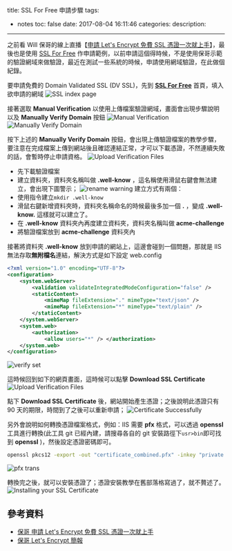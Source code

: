 title: SSL For Free 申請步驟
tags:
  - notes
toc: false
date: 2017-08-04 16:11:46
categories:
description:
---

之前看 Will 保哥的線上直播【[申請 Let's Encrypt 免費 SSL 憑證一次就上手][1]】，最後也是使用 [SSL For Free][2] 作申請範例，以前申請這個得時候，不是使用保哥示範的驗證網域來做驗證，最近在測試一些系統的時候，申請使用網域驗證，在此做個紀錄。<!-- more -->

要申請免費的 Domain Validated SSL (DV SSL)，先到 **[SSL For Free][2]** 首頁，填入欲申請的網域
![SSL index page](https://lh3.googleusercontent.com/QCJiQ1bS5TNI0egY6Ods9b_9VA-Otrb6-ArG1rbkDyfQjADRoQ5LS-WaHBFNKmWea459l4qfKfQg0LijHbzXedeTQNQZBqgaxfY5ImU9U7Ti2WjiGWXjOYV7SlfS297phSWZVza7zoBWfqqz6VyxKULV5KZjXs2IC7Z-_SDrWJ5kx0tXYTDvFPzAy1j9fJfQbKWM-Rb7SYFvxZEGXKf9hc6xU6PQFuaWhsTQGKR0kHIE9pmzjyWQcA4r_LJthNb1z3u9wSchrADb8bzN6VjDNfP7WcrV_9qCzU-dZjJLyUPOEV0n0591xbHuASZUOcukJujU_oRcD2pV_izq_q1JVdEM5ebdNwnuCCo-MixopI7_LyK5d7Z5jh-RSZOkA5A1Nxz6ft73qzwIl_7bYAZb1WCzgE4aTjX60uu6vUdiXbRr3u99kPSLKO_CoDz8X7jc8VnDBLhzJaRLUfQ_0xMj13sMY2hcnbWhN8UdpG0UhyQXBas3zozysegEzhLLLZLm5f-5CCbvfnarDKuoMGCHLPqFDouveZ4nF5sX_-H2zZ42HpJi8lI_wMbJ-RhcLllkKu2hygNfA3BcoGJMCLZpipogVOtoWHj4xgomVU1miQxn1Cp0Ia7NkgN9moor_EPPePoyTfBpWTMyEl0bicbw6qE1W-eIviPAb-a_KfxW0RCK1g=w1288-h690-no)

接著選取 **Manual Verification** 以使用上傳檔案驗證網域，畫面會出現步驟說明以及 **Manually Verify Domain** 按鈕
![Manual Verification](https://lh3.googleusercontent.com/gTuhdfdYU2xQ-XKWY7ynf7iHSEKbK7CsXwfWcpG_F-FO1nOoUsEVZXsj1796bsmBINQ2NruKvlVoOQpzw3IsVlSHqHZh-UBv2x55BrfDIJF9yoUtBK22NP8nZniU9Bk2ceYIyXqwW3liv6jN77pF7q6bm1OswnNjNH4sPi71_3KiCLiRZARBgQZMXv6roF5S0kAsKWcp3SwvfocJ8Lwt59Wsyg5-mth6zVEYI4hOu2qKUbrNfYBrfVHQzWdKS0McvfkK0CIwR0tme-pO9ElpH6OgCA2TRBFQNU8tRGzyjtgIG6ccU2SLQykCXqKUB57oz9W_Qb0GA7ndkdjAXbI2ir0cvzY8pxIgJ09A_Tx8ndiIEGmg7fpzXPuxk70eIKLB4Rv-pP-pDYoIPHNuVclFIr_EArHKrQvNUgA7CEGdeEyXxrU3m7ZBSx4lxSOzRl5JxwhQ5_A7bOpPZ52QG5frqJ2NxwkOk9a3pBK0HMJymDnwvahctF1eTCYF3lyEgKRVtG60oR92mkNP_7eMjhF1vED7XbSSszQbES3w2rw3bSG9p5_CI18vhI9rjizX1CSPzi8li1hhNUctjy8oDY5p_wVXrZgx3WbXKcHUI3sqAmD5zRTYQwnlYYkHFHiE3302uxywRTcomMRV0miN8oecJPqmRR5htv7F5tUOjsPUTSV6tQ=w1223-h539-no)
![Manually Verify Domain](https://lh3.googleusercontent.com/wpw6Qr2WHZ5ZpBNVTdq4aB-qhwjXI-KgTFuHPOY9jrX05d7Ew5z93MuI83vIS31lYitmFzp7ntc6NMAPzLtNnlX5N50QJqFx8t4dVqVpET9MzjNm_ImiwCjMahvaqY8l6AxiVlZFi8tINt66Z4_9xpN1LyKsW-6pE2zX1DkyD6bBJYzjXWDobGewU2lNlRryEiElJTt3VDRHY3W6Ek6YWshkz83-VZki_iblnBZOcZOiMCXyWzbuamRpwRe6SgI1ejKabhFObz-vH28ywjSbVMBqA1ArAy7izeg4Rmhde_lSlhPU8UG0j_oULAQfbC23giHH427mXlGTR_k5qRN8Td9_4v21VAGQCjVK9MCiGPdYWRThGKhyD1pJFLGezDP1jyVD5DYJqZ9YzE1ixHxQE1x6Yz5CgDX0s5TOdRYgPIiq0wAaqg2OpodFHtg9OfE3O6n6_Czs5gS4PQLgnVP4n6x52SXpo9cT_zw1W3kobq-KZPA4FoTGcG2OCET1LzAESiNPXy0EjyFw8DxWmcq1HVvKzJCzEMd_N6eVubBPzFzGtlvhxCo8Ss4bLv0DdnF7GXi1BPX1IwjG-23ZApiFDqgafi_yJtbVDpAi8ZZe1cJTQjlgC7MmI3KGOAx9dNhAh4UH601HMaQ4D2IBi60aAx0v-iAjHK-yRYcAR-xz_etQOw=w1257-h385-no)

按下上述的 **Manually Verify Domain** 按鈕，會出現上傳驗證檔案的教學步驟，要注意在完成檔案上傳到網站後且確認連結正常，才可以下載憑證，不然連續失敗的話，會暫時停止申請資格。
![Upload Verification Files](https://lh3.googleusercontent.com/dYWrZzVSZU2stlyXyQ7Gu_qHlKWFErLcstfWjmrkAXwXGDyyFUXHVMx2n7x28xSKHuW1BHn_MsvgtOYJg83lu9upZ1YV_irFEdPvRng32tKOlm4xl0kKfaOGfEP_LM6T7ZRaLQwCesmJmtTQ61cLcutfhqI11I-1mLxpGp_mPcHQTokP7ZWLIdiOa9L3xEHU3Ygth3-J8KHsUu7F6aH8LRiDqX8uok-g_ZhyQkFtdGpFc610uxw9yU76jd0-HmD4FqE0bb3vstDXXbe3b-sxhExw3uhLVR0hblAic56YPIqh-JvHlBaUVN4UB_-GEizwoadM-4HHzdWrXDRdUXg0EBF-DmpPVQIWHcGeayuRnwc1979PFBV-7498L_IiJhSlAepJjpBiqR6xARwSix78MjkWVS337rGc_Q3YaEm75ZUovy0-q9an_2nknElcN9mBhdf5b_qV7jwkB9fxPfSiMRqvo8col7A1P7eI18ypjeRMckqRkgwCiv33SoodjF2loyxerSZnCsHgNhzaVO45_Y1CqZ474FdtymXK0iKp0ashXOnp6l7Otov-JmsrK042cB7zrodw0C6ojcAEi9sq-ZPGYDFh7YgofRitAaOtTBGdf7QiL0NZffT4-drb8F4pKUwFQxQa7rPThpB2q-qHLI3Gg4-JS0vSJG9WpnX4T--1ow=w1247-h631-no)
- 先下載驗證檔案
- 建立資料夾，資料夾名稱叫做 **.well-know** ，這名稱使用滑鼠右鍵會無法建立，會出現下圖警示；
![rename warning](https://lh3.googleusercontent.com/EZkWvWOMjBgyotsy1cgsT06vGeWrd-PiS_fLFyDH0kfSa2zJYmS-ENf5JI_8jRtUrLYaBBYaUCoBQqvn5gvbpIl8ZPm1b8QB0QvZ4UHoJW8G894qohVdlG4VWQ_N5FIuNXC-rthSaSb-uXxKi3C5KwstmxV6SxG9pHyMtJ7AnS1a_s0L87DYZ8HEhCExMivFFIcDtdzZXyz3I7bWa78BGe0UztN4Hsb-rBYfuFMNpxftrdfSv-YkLKJGL6trbW4dlV6J07FaQIREunNCjDyS352X2jRznQPtX1rrl-A0T9JelutjaS1aDW9nNA3dLDOGVKx3rWCB1jrVMHD_M-7QhFcJtUfFP7FNFcTcY9JogwzdciJya6G4T-tpRtZ-m-D5EVJYPi9nadHn-QWyXNU7unp__mbcY4s80phgRHXG7fAS6XYmX6Kum127LlottFMtt75iV5lCFY2nYKKDbA-q906ZhbYfEJ3jxpoeMU1vU3ZbInxDLlPYxjL8r38FoUasbpWxwxGG6-Ej9XNpwZBLYGYWt4cTBkUqCFXo7NKnDTYty8gGuGeed1VCAEso-dNG9zf9dTD_XeBeXQNvCtYlbOiPinmJfCNDIyJpI5gM0UcD8I84MlXNx_cSw9ASgYu2Z8TDp2TdgQCmflkUxEyJqpCt2pljrlzp7ysYMi_w21o2Dw=w442-h156-no)
建立方式有兩個：
 - 使用指令建立`mkdir .well-know`
 - 滑鼠右鍵新增資料夾時，資料夾名稱命名的時候最後多加一個 **.** ，變成 **.well-know.** 這樣就可以建立了。
- 在 **.well-know** 資料夾內再度建立資料夾，資料夾名稱叫做 **acme-challenge**
- 將驗證檔案放到 **acme-challenge** 資料夾內

接著將資料夾 **.well-know** 放到申請的網站上，這邊會碰到一個問題，那就是 IIS 無法存取**無附檔名**連結，解決方式是如下設定 web.config
``` xml
<?xml version="1.0" encoding="UTF-8"?>
<configuration>
    <system.webServer>
        <validation validateIntegratedModeConfiguration="false" />
        <staticContent>
            <mimeMap fileExtension="." mimeType="text/json" />
            <mimeMap fileExtension="*" mimeType="text/plain" />
        </staticContent>
    </system.webServer>
    <system.web>
        <authorization>
            <allow users="*" /> </authorization>
    </system.web>
</configuration>
```
![verify set](https://lh3.googleusercontent.com/5RFCAg5eO2pLtW20V21BEuAcFRPQLzipUHy-XauVjAHx2IY_lQZQ_nS2COWcvK7yCgZHyC5NFKwl-BYn6HTxFfG8UVzO7CGaPS8-cDGxXeTR8CTZpsGHjsmtWWRUUmbytQwbRmiYtX0mDhoYnf6Kk9WFtjvaFTMe0sSabyLRKP1a-bzV0RrgVV2PtKeIPA_Wp71e9IAz7PagvCGMUgajmKBGP325hfZobNwNMURyUPQE1-ZgWWojKpXt2Xf4udj935s3Ky2GtLzMqbFvuImLp-JfPZJ-qe6_JaPh8q1MjbpFiQC6eizu1G_5nye7vsM_nIP-fAL6XQi5UJTGNrPTQ428uoqQVJLFWtzJE0FWB5nrIJ5BvZAyAReIXqg4ai-sjyILGEfgquxgqCsAnBNBpOepH0l8ynHjo68uDqAxtpUyBuHpVi9iE3eRlLpJey6m4off-XE-2w1D0HA9hGEA_UTTLW8FHGVs56UVx8jDoXZ6Yaf1jFH6N8TkndMGa-mFq02foIl8vXeM6qBS2g1jZFY2YOfKiGzf5_kq2gf53h1KPSiGkiIkLpEzYUJseypvG9AadrCgMzT1KETRz4N65cpH6dMw6jrU3fWDpf6cpkrY4GzW9qb6GRWU4h_2abGsLNSv58MjwPh8xhpL0tvTj6AgX385_6z3iYiNyi3z4MYFjg=w166-h75-no)

這時候回到如下的網頁畫面，這時候可以點擊 **Download SSL Certificate**
![Upload Verification Files](https://lh3.googleusercontent.com/dYWrZzVSZU2stlyXyQ7Gu_qHlKWFErLcstfWjmrkAXwXGDyyFUXHVMx2n7x28xSKHuW1BHn_MsvgtOYJg83lu9upZ1YV_irFEdPvRng32tKOlm4xl0kKfaOGfEP_LM6T7ZRaLQwCesmJmtTQ61cLcutfhqI11I-1mLxpGp_mPcHQTokP7ZWLIdiOa9L3xEHU3Ygth3-J8KHsUu7F6aH8LRiDqX8uok-g_ZhyQkFtdGpFc610uxw9yU76jd0-HmD4FqE0bb3vstDXXbe3b-sxhExw3uhLVR0hblAic56YPIqh-JvHlBaUVN4UB_-GEizwoadM-4HHzdWrXDRdUXg0EBF-DmpPVQIWHcGeayuRnwc1979PFBV-7498L_IiJhSlAepJjpBiqR6xARwSix78MjkWVS337rGc_Q3YaEm75ZUovy0-q9an_2nknElcN9mBhdf5b_qV7jwkB9fxPfSiMRqvo8col7A1P7eI18ypjeRMckqRkgwCiv33SoodjF2loyxerSZnCsHgNhzaVO45_Y1CqZ474FdtymXK0iKp0ashXOnp6l7Otov-JmsrK042cB7zrodw0C6ojcAEi9sq-ZPGYDFh7YgofRitAaOtTBGdf7QiL0NZffT4-drb8F4pKUwFQxQa7rPThpB2q-qHLI3Gg4-JS0vSJG9WpnX4T--1ow=w1247-h631-no)

點下 **Download SSL Certificate** 後，網站開始產生憑證；之後說明此憑證只有 90 天的期限，時間到了之後可以重新申請；
![Certificate Successfully](https://lh3.googleusercontent.com/yYf9eYlykyILy1V5K7NGuGWRhHFzNxjLLs02zsdDXeN0JA4ztOoQGDl1BFMCCnypOwwPjp_b_uwM4wngv8UC2jmQl24rDGgt4xPs-5pFaMlujkSBD-QbdVPVdnSnLC-kWeWcrJUhqZ4NlelG3tBr5Tlil_BnIcdXEF8yfIJ1NT2-U8bRs82HhYpdLYSOlSlmqGMnm3bIwYW3-tptA6i4jCAgVjs1s0m7x4eaVX2PzB7_ZQ5U84iDQJbR9L8JWQmioFzMhVZ4F_x6qn_txIUsfawHIKWry0i7hNHz0EKawfBcheEmxIK87bMLvQv_KTOGiyb9aTwrZMA4a0YK8-QxrMwS5vXf4d5wfd862HW5TF-nVUT-jjR5vuqKxNmd27uadfjh77Wcz8u9HkzJm0eO9DdpWKzkkPSdAI1aQ1FYtazlaBgGf69nbYr7PlZSrPNt3XKtHLkcg0A2iNPTtz693CGYGzWYxPd54lCYCjOJMqlG6YpgUPhnDG4W1trNJk2qdqZw9BZyDdcpwLoluGA_BxwlyeReadMUEWUH4rq-XNP0XkGyQAs7SVA9UmucPi2v62reJtCQKX-A168mhVcwoQo083xkBQhbmvbyHnwjyH4YpS0p8e-nGZ6KgKT6R3MbeCpYjyLEMENr3KcJPbyJoOpq04RwXoyRe2Q84h74-H4S8w=w1316-h257-no)

另外會說明如何轉換憑證檔案格式，例如：IIS 需要 **pfx** 格式，可以透過 **openssl** 工具進行轉換(此工具 git 已經內建，請搜尋各自的 git 安裝路徑下`usr>bin`即可找到 **openssl** )，然後設定憑證密碼即可。
``` bash
openssl pkcs12 -export -out "certificate_combined.pfx" -inkey "private.key" -in "certificate.crt" -certfile ca_bundle.crt
```
![pfx trans](https://lh3.googleusercontent.com/kFK4mQIjDLPau7GnyHxj7D4Wzfe2iVr4kS6b2_3PpRMDlsPSBgnYOq47BOX7ylZEbkJImOsPex1V4Aq8Jhb4f3D24QU3qjdqbWsEGPHUghHNhnLKnKJs5NylgY0d85PajkUv2ki9n0jkpmlOdCujWMOYXxGX6BKeRqD58RYrQag_2LjGCMgua1ekv4R5v03C-PqTZuI6X6r25oq2M100OGRMwUYPBMRFp9jG2iMZGLeJ0XHQaHreXQgNeYUUsUjWFF0hw84GIiBbgmakFf-A71sZTMooFrJ6sFeX12POwh4RHBfdPM4ZDAJAzin7PI-b4KwndCADtWbr5cPkPTmyPM7iizVvXKyj55UPn2wdndE_zp9QaQgNbSQ8GQmR1fHvTrfpiLQe4Abs3gOjvqHePoeNB4XjWhR3zj19Jv0e6OO65RzlUAzGI54Z3DivDY10acE_JKMyczDMVLNNg8QPnMBeVBvv6zyiF7wuavC77L6g_Zg-Niui9FLr-DZbkmYjWgg86JEtinOAhJ-RoDj-xAYa1OSNLT_oPo57Fhe6gPimvf4SQS1xa1vkkmJwc4JrhbhO0539Z-c9ZvYgdEoAJHSIpLyJrs_p83YOErikbI6N1OcOO54qObKocx8tP4WAY6vOV_X0egy2dgPgYAl-BAHkXlXn6ta4nIQtAAqmr6gRwQ=w603-h207-no)

轉換完之後，就可以安裝憑證了；憑證安裝教學在舊部落格寫過了，就不贅述了。
![Installing your SSL Certificate](https://lh3.googleusercontent.com/lbCLwQ4qrFAq-815we3y_YU9ZGvI7rfZzKwntj9CpET1Ki4DSu5KuQbfL3w4fIhCpwGnsiIwK2QBn8ux-JPNptrSKN1U36yPYbjNT5YeMPbcr-Rqod2TVmQL0OfIwLY1OvQJCCZHgRYoGv-59p3K7L583FBqiHkVlq3O1JKvouoKGEttcnLVKZrkEoVdAPlhu6ixaTf_K-6NYdxPxxlRgMXHui2tLUcB57vCcnLAt9nhq7AcZE68P0Zgz4pmOyS9SctCrCYfgJuRskrpSV2P2BUm7mnAb_c9c1miSmGVhsDeBtWEECpW6_Mm0mMjsOhoanWLIvm-iNn3wP-1UE-aige8lLiGhpofYLmMB-4z8GzL_0tFmW8h8vdOoIBRSiRTjePrpbAtqz_LJ5dJVOVJRvP-FOBsOT4isa3Vcw7suQaWg5jTCHdr9_7bkb2wQf7fjlz4WO5s0gDnrpxiziCP_8R7nr-4Fn7yHD4P2wf7laAwoSPQn5mV5lJXquhzWwuJbd5hKC6JrbT8nw4d3gnYsJ2qfL4QB8ELhw-RBO7B-6Zy4PgAVmxlr5ntz5sSOovOAJRssrJmJ9NrkJYG1QPS1Fit8b37eegOpdYdE3NreNUmi22rYgIaB5JPKa2dTtOeiWPlfts2_J6dQldbCkD6oPY10gmw2oAqMG6ozwSvTIZr1g=w1248-h533-no)

## 參考資料
- [保哥 申請 Let's Encrypt 免費 SSL 憑證一次就上手][1]
- [保哥 Let's Encrypt 簡報][3]

[1]: https://www.facebook.com/will.fans/videos/1760703873958749/?fref=mentions
[2]: https://www.sslforfree.com/
[3]: https://www.slideshare.net/WillHuangTW/lets-encrypt-ssl-certificate-in-action